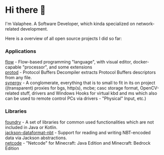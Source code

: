 # Hi there 👋

I'm Valaphee. A Software Developer, which kinda specialized on network-related development.

Here is a overview of all open source projects I did so far:

### Applications
[flow](https://github.com/valaphee/flow) - Flow-based programming "language", with visual editor, docker-capable "processor", and some extensions<br>
[protod](https://github.com/valaphee/protod) - Protocol Buffers Decompiler extracts Protocol Buffers descriptors from any file.<br>
[synergy](https://github.com/valaphee/synergy) - A conglomerate, everything that is to small to fit in its on project ((transparent) proxies for bgs, http(s), mcbe; casc storage format, OpenCV-related stuff, drivers and Windows Hooks for virtual kbd and ms which also can be used to remote control PCs via drivers - "Physical" Input, etc.)

### Libraries
[foundry](https://github.com/valaphee/foundry) - A set of libraries for common used functionalities which are not included in Java or Kotlin.<br>
[jackson-dataformat-nbt](https://github.com/valaphee/jackson-dataformat-nbt) - Support for reading and writing NBT-encoded data via Jackson abstractions.<br>
[netcode](https://github.com/valaphee/netcode) - "Netcode" for Minecraft: Java Edition and Minecraft: Bedrock Edition
